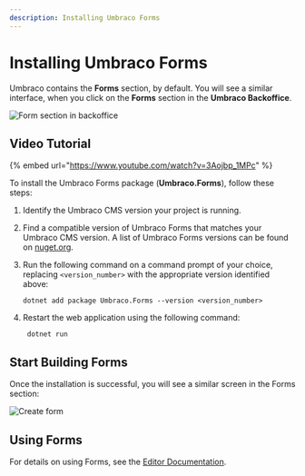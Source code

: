 ```yaml
---
description: Installing Umbraco Forms
---
```


# Installing Umbraco Forms

Umbraco contains the **Forms** section, by default. You will see a similar interface, when you click on the **Forms** section in the **Umbraco Backoffice**.

![Form section in backoffice](images/Forms\_Section\_Backoffice.png)

## Video Tutorial

{% embed url="https://www.youtube.com/watch?v=3Aojbp_1MPc" %}

To install the Umbraco Forms package (**Umbraco.Forms**), follow these steps:

1.  Identify the Umbraco CMS version your project is running.
2.  Find a compatible version of Umbraco Forms that matches your Umbraco CMS version. A list of Umbraco Forms versions can be found on [nuget.org](https://www.nuget.org/packages/Umbraco.Forms#versions-body-tab).
3.  Run the following command on a command prompt of your choice, replacing `<version_number>` with the appropriate version identified above:

    ```
    dotnet add package Umbraco.Forms --version <version_number>
    ```
4.  Restart the web application using the following command:

    ```
     dotnet run
    ```

## Start Building Forms

Once the installation is successful, you will see a similar screen in the Forms section:

![Create form](images/start-with-forms-v9.png)

## Using Forms

For details on using Forms, see the [Editor Documentation](../editor/creating-a-form/README.md).
